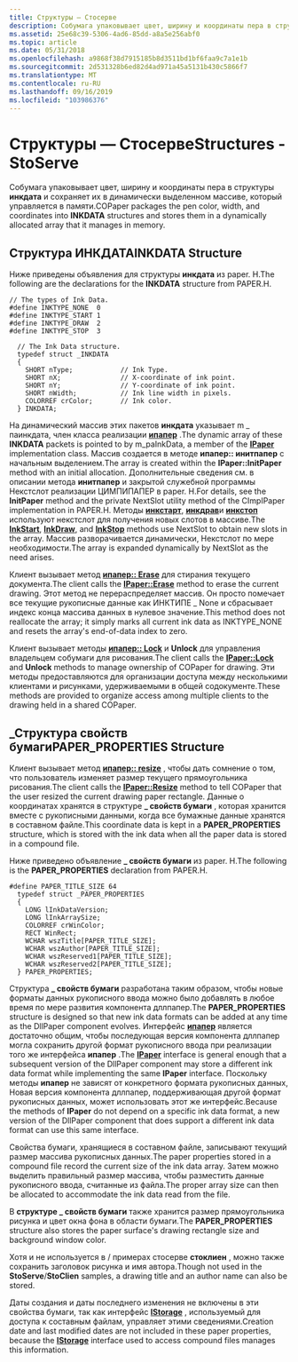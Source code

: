 ```yaml
---
title: Структуры — Стосерве
description: Собумага упаковывает цвет, ширину и координаты пера в структуры ИНКДАТА и сохраняет их в динамически выделенном массиве, который управляется в памяти.
ms.assetid: 25e68c39-5306-4ad6-85dd-a8a5e256abf0
ms.topic: article
ms.date: 05/31/2018
ms.openlocfilehash: a9868f38d7915185b8d3511bd1bf6faa9c7a1e1b
ms.sourcegitcommit: 2d531328b6ed82d4ad971a45a5131b430c5866f7
ms.translationtype: MT
ms.contentlocale: ru-RU
ms.lasthandoff: 09/16/2019
ms.locfileid: "103986376"
---
```

# <a name="structures---stoserve"></a><span data-ttu-id="94da4-103">Структуры — Стосерве</span><span class="sxs-lookup"><span data-stu-id="94da4-103">Structures - StoServe</span></span>

<span data-ttu-id="94da4-104">Собумага упаковывает цвет, ширину и координаты пера в структуры **инкдата** и сохраняет их в динамически выделенном массиве, который управляется в памяти.</span><span class="sxs-lookup"><span data-stu-id="94da4-104">COPaper packages the pen color, width, and coordinates into **INKDATA** structures and stores them in a dynamically allocated array that it manages in memory.</span></span>

## <a name="inkdata-structure"></a><span data-ttu-id="94da4-105">Структура ИНКДАТА</span><span class="sxs-lookup"><span data-stu-id="94da4-105">INKDATA Structure</span></span>

<span data-ttu-id="94da4-106">Ниже приведены объявления для структуры **инкдата** из paper. H.</span><span class="sxs-lookup"><span data-stu-id="94da4-106">The following are the declarations for the **INKDATA** structure from PAPER.H.</span></span>

``` syntax
// The types of Ink Data.
#define INKTYPE_NONE  0
#define INKTYPE_START 1
#define INKTYPE_DRAW  2
#define INKTYPE_STOP  3

  // The Ink Data structure.
  typedef struct _INKDATA
  {
    SHORT nType;            // Ink Type.
    SHORT nX;               // X-coordinate of ink point.
    SHORT nY;               // Y-coordinate of ink point.
    SHORT nWidth;           // Ink line width in pixels.
    COLORREF crColor;       // Ink color.
  } INKDATA;
```

<span data-ttu-id="94da4-107">На динамический массив этих пакетов **инкдата** указывает m \_ паинкдата, член класса реализации [**ипапер**](ipaper-methods.md) .</span><span class="sxs-lookup"><span data-stu-id="94da4-107">The dynamic array of these **INKDATA** packets is pointed to by m\_paInkData, a member of the [**IPaper**](ipaper-methods.md) implementation class.</span></span> <span data-ttu-id="94da4-108">Массив создается в методе **ипапер:: инитпапер** с начальным выделением.</span><span class="sxs-lookup"><span data-stu-id="94da4-108">The array is created within the **IPaper::InitPaper** method with an initial allocation.</span></span> <span data-ttu-id="94da4-109">Дополнительные сведения см. в описании метода **инитпапер** и закрытой служебной программы Некстслот реализации ЦИМПИПАПЕР в paper. H.</span><span class="sxs-lookup"><span data-stu-id="94da4-109">For details, see the **InitPaper** method and the private NextSlot utility method of the CImpIPaper implementation in PAPER.H.</span></span> <span data-ttu-id="94da4-110">Методы [**инкстарт**](inkstart-method.md), [**инкдрав**](inkdraw-method.md)и [**инкстоп**](cguipaper-methods.md) используют некстслот для получения новых слотов в массиве.</span><span class="sxs-lookup"><span data-stu-id="94da4-110">The [**InkStart**](inkstart-method.md), [**InkDraw**](inkdraw-method.md), and [**InkStop**](cguipaper-methods.md) methods use NextSlot to obtain new slots in the array.</span></span> <span data-ttu-id="94da4-111">Массив разворачивается динамически, Некстслот по мере необходимости.</span><span class="sxs-lookup"><span data-stu-id="94da4-111">The array is expanded dynamically by NextSlot as the need arises.</span></span>

<span data-ttu-id="94da4-112">Клиент вызывает метод [**ипапер:: Erase**](ipaper-methods.md) для стирания текущего документа.</span><span class="sxs-lookup"><span data-stu-id="94da4-112">The client calls the [**IPaper::Erase**](ipaper-methods.md) method to erase the current drawing.</span></span> <span data-ttu-id="94da4-113">Этот метод не перераспределяет массив. Он просто помечает все текущие рукописные данные как ИНКТИПЕ \_ None и сбрасывает индекс конца массива данных в нулевое значение.</span><span class="sxs-lookup"><span data-stu-id="94da4-113">This method does not reallocate the array; it simply marks all current ink data as INKTYPE\_NONE and resets the array's end-of-data index to zero.</span></span>

<span data-ttu-id="94da4-114">Клиент вызывает методы [**ипапер:: Lock**](ipaper-methods.md) и **Unlock** для управления владельцем собумаги для рисования.</span><span class="sxs-lookup"><span data-stu-id="94da4-114">The client calls the [**IPaper::Lock**](ipaper-methods.md) and **Unlock** methods to manage ownership of COPaper for drawing.</span></span> <span data-ttu-id="94da4-115">Эти методы предоставляются для организации доступа между несколькими клиентами и рисунками, удерживаемыми в общей содокументе.</span><span class="sxs-lookup"><span data-stu-id="94da4-115">These methods are provided to organize access among multiple clients to the drawing held in a shared COPaper.</span></span>

## <a name="paper_properties-structure"></a><span data-ttu-id="94da4-116">\_Структура свойств бумаги</span><span class="sxs-lookup"><span data-stu-id="94da4-116">PAPER\_PROPERTIES Structure</span></span>

<span data-ttu-id="94da4-117">Клиент вызывает метод [**ипапер:: resize**](ipaper-methods.md) , чтобы дать сомнение о том, что пользователь изменяет размер текущего прямоугольника рисования.</span><span class="sxs-lookup"><span data-stu-id="94da4-117">The client calls the [**IPaper::Resize**](ipaper-methods.md) method to tell COPaper that the user resized the current drawing paper rectangle.</span></span> <span data-ttu-id="94da4-118">Данные о координатах хранятся в структуре **\_ свойств бумаги** , которая хранится вместе с рукописными данными, когда все бумажные данные хранятся в составном файле.</span><span class="sxs-lookup"><span data-stu-id="94da4-118">This coordinate data is kept in a **PAPER\_PROPERTIES** structure, which is stored with the ink data when all the paper data is stored in a compound file.</span></span>

<span data-ttu-id="94da4-119">Ниже приведено объявление **\_ свойств бумаги** из paper. H.</span><span class="sxs-lookup"><span data-stu-id="94da4-119">The following is the **PAPER\_PROPERTIES** declaration from PAPER.H.</span></span>

``` syntax
#define PAPER_TITLE_SIZE 64
  typedef struct _PAPER_PROPERTIES
  {
    LONG lInkDataVersion;
    LONG lInkArraySize;
    COLORREF crWinColor;
    RECT WinRect;
    WCHAR wszTitle[PAPER_TITLE_SIZE];
    WCHAR wszAuthor[PAPER_TITLE_SIZE];
    WCHAR wszReserved1[PAPER_TITLE_SIZE];
    WCHAR wszReserved2[PAPER_TITLE_SIZE];
  } PAPER_PROPERTIES;
```

<span data-ttu-id="94da4-120">Структура **\_ свойств бумаги** разработана таким образом, чтобы новые форматы данных рукописного ввода можно было добавлять в любое время по мере развития компонента дллпапер.</span><span class="sxs-lookup"><span data-stu-id="94da4-120">The **PAPER\_PROPERTIES** structure is designed so that new ink data formats can be added at any time as the DllPaper component evolves.</span></span> <span data-ttu-id="94da4-121">Интерфейс [**ипапер**](ipaper-methods.md) является достаточно общим, чтобы последующая версия компонента дллпапер могла сохранить другой формат рукописного ввода при реализации того же интерфейса **ипапер** .</span><span class="sxs-lookup"><span data-stu-id="94da4-121">The [**IPaper**](ipaper-methods.md) interface is general enough that a subsequent version of the DllPaper component may store a different ink data format while implementing the same **IPaper** interface.</span></span> <span data-ttu-id="94da4-122">Поскольку методы **ипапер** не зависят от конкретного формата рукописных данных, Новая версия компонента дллпапер, поддерживающая другой формат рукописных данных, может использовать этот же интерфейс.</span><span class="sxs-lookup"><span data-stu-id="94da4-122">Because the methods of **IPaper** do not depend on a specific ink data format, a new version of the DllPaper component that does support a different ink data format can use this same interface.</span></span>

<span data-ttu-id="94da4-123">Свойства бумаги, хранящиеся в составном файле, записывают текущий размер массива рукописных данных.</span><span class="sxs-lookup"><span data-stu-id="94da4-123">The paper properties stored in a compound file record the current size of the ink data array.</span></span> <span data-ttu-id="94da4-124">Затем можно выделить правильный размер массива, чтобы разместить данные рукописного ввода, считанные из файла.</span><span class="sxs-lookup"><span data-stu-id="94da4-124">The proper array size can then be allocated to accommodate the ink data read from the file.</span></span>

<span data-ttu-id="94da4-125">В **структуре \_ свойств бумаги** также хранится размер прямоугольника рисунка и цвет окна фона в области бумаги.</span><span class="sxs-lookup"><span data-stu-id="94da4-125">The **PAPER\_PROPERTIES** structure also stores the paper surface's drawing rectangle size and background window color.</span></span>

<span data-ttu-id="94da4-126">Хотя и не используется в  / примерах стосерве **стоклиен** , можно также сохранить заголовок рисунка и имя автора.</span><span class="sxs-lookup"><span data-stu-id="94da4-126">Though not used in the **StoServe**/**StoClien** samples, a drawing title and an author name can also be stored.</span></span>

<span data-ttu-id="94da4-127">Даты создания и даты последнего изменения не включены в эти свойства бумаги, так как интерфейс [**IStorage**](/windows/desktop/api/Objidl/nn-objidl-istorage) , используемый для доступа к составным файлам, управляет этими сведениями.</span><span class="sxs-lookup"><span data-stu-id="94da4-127">Creation date and last modified dates are not included in these paper properties, because the [**IStorage**](/windows/desktop/api/Objidl/nn-objidl-istorage) interface used to access compound files manages this information.</span></span>

 

 




